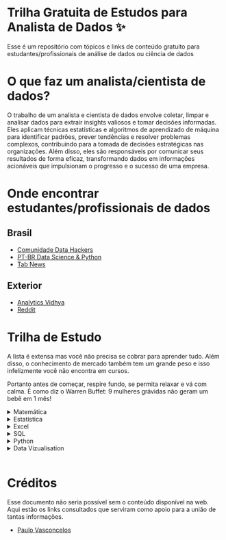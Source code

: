 #  Trilha Gratuita de Estudos para Analista de Dados ✨
Esse é um repositório com tópicos e links de conteúdo gratuito para estudantes/profissionais de análise de dados ou ciência de dados

# O que faz um analista/cientista de dados?
O trabalho de um analista e cientista de dados envolve coletar, limpar e analisar dados para extrair insights valiosos e tomar decisões informadas. Eles aplicam técnicas estatísticas e algoritmos de aprendizado de máquina para identificar padrões, prever tendências e resolver problemas complexos, contribuindo para a tomada de decisões estratégicas nas organizações. Além disso, eles são responsáveis por comunicar seus resultados de forma eficaz, transformando dados em informações acionáveis que impulsionam o progresso e o sucesso de uma empresa.

# Onde encontrar estudantes/profissionais de dados
## Brasil
- [Comunidade Data Hackers](https://www.datahackers.com.br/)
- [PT-BR Data Science & Python](https://t.me/datasciencepython)
- [Tab News](https://www.tabnews.com.br/)

## Exterior
- [Analytics Vidhya](https://discuss.analyticsvidhya.com/)
- [Reddit](https://www.reddit.com/r/datascience/)

# Trilha de Estudo
A lista é extensa mas você não precisa se cobrar para aprender tudo. Além disso, o conhecimento de mercado também tem um grande peso e isso infelizmente você não encontra em cursos. 

Portanto antes de começar, respire fundo, se permita relaxar e vá com calma. É como diz o Warren Buffet: 9 mulheres grávidas não geram um bebê em 1 mês!

<details>
<summary>Matemática</summary>

| Título                                       | Link                             | Categoria          |
|---------------------------------------------|----------------------------------|--------------------|
| Álgebra linear                               | [Link](https://www.youtube.com/watch?v=fFEHbdyudWc&list=PL7PW7YXa8HO3vata0DUsMPrzgOuXvoDSI)                           | Fundamentos        |
| Cálculo diferencial e integral               | [Link](https://www.youtube.com/watch?v=WgHUHPlJETs&list=PLAudUnJeNg4tr-aiNyYCXE46L3qEZ2Nzx)                           | Fundamentos        |
| Geometria analítica                          | [Link](https://www.youtube.com/watch?v=y5iftA9Giwk&list=PL7PW7YXa8HO39l_oMEWzY5YgX9ARioap1)                           | Fundamentos        |
| Estatística                                  | [Link](https://www.youtube.com/watch?v=a0IxPG3Ihu8&list=PLA0675987914E07BB)                           | Fundamentos        |
| Teoria dos números                           | [Link](https://www.youtube.com/watch?v=RshTFifD6KM&list=PLYMD22oJpAr31W5rXB4KEhMxe7w3XVZGc)                           | Fundamentos        |
| Trigonometria                                | [Link](https://www.youtube.com/watch?v=B-W-QlPcwvE&list=PLtjX2mCwXXQv0vXR8ekg3Y7eKk7NU7_Z2)                           | Fundamentos        |
| Teoria dos conjuntos e lógica matemática     | [Link](https://www.youtube.com/watch?v=2g0o0lzQin8&list=PL83s8LGM84J5LAVfgxdZ08tGwB0ai1-XC)                           | Fundamentos        |
| Matrizes e determinantes                     | [Link](https://www.youtube.com/watch?v=lZ9onrdpusA&list=PLEfwqyY2ox868TPa8vjL-QPfQlmtqRGa5)                           | Intermediário       |
| Séries e sequências                          | [Link](https://www.youtube.com/watch?v=EpFqMP-hmXI&list=PLa_2246N48_risPrNTSXFR_IofcJCTybu)                           | Intermediário       |
| Equações diferenciais                        | [Link](https://www.youtube.com/watch?v=y36S9e006h8&list=PLDE03B0D5AD616BE1)                           | Intermediário       |
| Cálculo vetorial                             | [Link](https://www.youtube.com/watch?v=8mBTfk7s63s&list=PLAudUnJeNg4ugGUJo52dtgFZ_tCm1Ds5W)                           | Intermediário       |
| Probabilidade                                | [Link]                           | Intermediário       |
| Equações lineares e não lineares             | [Link]                           | Intermediário       |
| Transformadas                                | [Link]                           | Intermediário       |
| Teorema dos limites                          | [Link]                           | Intermediário       |
| Análise complexa                             | [Link](https://www.youtube.com/watch?v=i8Uz1A0sC6o&list=PLo4jXE-LdDTRQ07QOEFl0x6mvyTl2hlRn)                           | Avançado       |
| Funções de várias variáveis                  | [Link]                           | Avançado            |
| Álgebra abstrata                             | [Link]                           | Avançado            |
| Teoria da informação                         | [Link]                           | Avançado            |
| Geometria diferencial                        | [Link]                           | Avançado            |
| Topologia                                    | [Link]                           | Avançado            |
| Análise real                                 | [Link]                           | Avançado            |
| Geometria algébrica                          | [Link]                           | Avançado            |
| Análise funcional                            | [Link]                           | Avançado            |
| Lógica matemática                            | [Link]                           | Avançado            |
| Matemática discreta                          | [Link]                           | Avançado            |
| Álgebra comutativa                           | [Link]                           | Avançado            |
| Teoria dos grafos                            | [Link]                           | Avançado            |
| Teoria dos jogos                             | [Link]                           | Avançado            |
| Álgebra linear avançada                      | [Link]                           | Avançado            |
| Análise numérica                             | [Link]                           | Avançado            |
| Geometria computacional                      | [Link]                           | Avançado            |
| Análise harmônica                            | [Link]                           | Avançado            |
| Matemática aplicada                          | [Link]                           | Avançado            |
| Teoria dos números avançada                  | [Link]                           | Avançado            |
| Equações diferenciais parciais               | [Link]                           | Avançado      
</details>


<details>
<summary>Estatística</summary>

## Estatística
| Título                                       | Link                             | Categoria          |
|---------------------------------------------|----------------------------------|--------------------|
| Tipos de dados e operações básicas           | [Link]                           | Fundamentos        |
| Estimativa de localização e variabilidade dos dados | [Link]                    | Fundamentos        |
| Distribuição de dados                        | [Link]                           | Fundamentos        |
| Dados binários e categóricos                 | [Link]                           | Fundamentos        |
| Correlação entre variáveis                   | [Link]                           | Fundamentos        |
| Distribuição de números aleatórios           | [Link]                           | Intermediário       |
| Lei dos grandes números                      | [Link]                           | Intermediário       |
| Teorema Central do Limite                    | [Link]                           | Intermediário       |
| Erro padrão                                  | [Link]                           | Intermediário       |
| Amostragem de dados                          | [Link]                           | Intermediário       |
| Viés de amostragem                           | [Link]                           | Intermediário       |
| Distribuição de amostras                     | [Link]                           | Intermediário       |
| Bootstrapping                                | [Link]                           | Intermediário       |
| Intervalo de confiança                       | [Link]                           | Intermediário       |
| Distribuição normal                          | [Link]                           | Intermediário       |
| Distribuição t                               | [Link]                           | Intermediário       |
| Distribuição binomial                        | [Link]                           | Intermediário       |
| Distribuição qui-quadrado                    | [Link]                           | Intermediário       |
| Distribuição F                               | [Link]                           | Intermediário       |
| Distribuição de Poisson e exponencial        | [Link]                           | Intermediário       |
| Experimentos estatísticos e testes de significância | [Link]                    | Avançado            |
| Testes A/B                                   | [Link]                           | Avançado            |
| Testes de hipóteses                          | [Link]                           | Avançado            |
| Reamostragem                                 | [Link]                           | Avançado            |
| Significância estatística                    | [Link]                           | Avançado            |
| Intervalo de confiança                       | [Link]                           | Avançado            |
| Valor p                                      | [Link]                           | Avançado            |
| Alpha                                        | [Link]                           | Avançado            |
| Testes t                                     | [Link]                           | Avançado            |
| Graus de liberdade                           | [Link]                           | Avançado            |
| ANOVA                                        | [Link]                           | Avançado            |
| Valores críticos                             | [Link]                           | Avançado            |
| Covariância e correlação                     | [Link]                           | Avançado            |
| Tamanho do efeito                            | [Link]                           | Avançado            |
| Poder estatístico                            | [Link]                           | Avançado            |
| Métodos estatísticos não paramétricos        | [Link]                           | Avançado            |
| Dados de classificação                       | [Link]                           | Avançado            |
| Testes de normalidade                        | [Link]                           | Avançado            |
| Normalização de dados                        | [Link]                           | Avançado            |
| Testes de correlação de classificação        | [Link]                           | Avançado            |
| Testes de significância de classificação     | [Link]                           | Avançado            |
| Teste de independência                       | [Link]                           | Avançado            |
</details>

<details>
<summary>Excel</summary>

## Excel
### Cursos
- [Playlist - Curso Completo de Excel - Beto Camelini](https://www.youtube.com/playlist?list=PLFVUrXYB__lbg2ttKhleZbLfXABwtx2ni)

### Tópicos separados
| Título                                       | Link                             | Categoria          |
|---------------------------------------------|----------------------------------|--------------------|
| Introdução ao Microsoft Excel               | [Link1](https://youtu.be/9OIWw2h7al0?si=9XxsIl8Wvim8GD-G)| Fundamentos        |
| Criação e Formatação de Planilhas           | [Link1](https://youtu.be/b56kgjLkroA?si=turrC5KCi4lRhG06)| Fundamentos        |
| Fórmulas e Funções Básicas                  | [Link1](https://youtu.be/f0DoT3io-zA?si=wwVi8J1-9QQmBtKz)| Fundamentos        |
| Formatação Condicional e Estilos            | [Link1](https://youtu.be/vvqFWupccX0?si=JYacZwo4bGH6KmSd)| Fundamentos        |
| Tabelas e Gráficos Dinâmicos                | [Link1](https://youtu.be/GLGAJlKfl2w?si=FJ1dO3Tj9uHdybPD)| Análise de Dados   |
| Análise de Dados com Tabela Dinâmica        | [Link1](https://www.youtube.com/watch?v=K6pUgyqQfZs)| Análise de Dados   |
| Funções Avançadas (PROCV, SOMASE, etc.)     | [Link1](https://www.youtube.com/watch?v=zSuBAPSDgok)| Análise de Dados   |
| Gráficos e Visualização de Dados            | [Link1](https://www.youtube.com/watch?v=iGmqSBMXCc8)| Análise de Dados   |
| Macros e Automação                         | [Link1](https://www.youtube.com/watch?v=sGzXfk669yA)| Produtividade      |
| Análise de Cenários e Solver               | [Link1](https://www.youtube.com/watch?v=5N9jnrHWblc)| Análise de Dados   |
| Importação e Exportação de Dados           | [Link1](https://www.youtube.com/watch?v=mPG041cVT2Q) - [Link2](https://www.youtube.com/watch?v=rgaT8dWwH1g)| Fundamentos        |
| Proteção e Segurança de Planilhas          | [Link1](https://www.youtube.com/watch?v=2Y5Tu_5ovBk)| Segurança          |
| Colaboração e Compartilhamento             | [Link1](https://youtu.be/dRPy995ZacE?si=JYAPGVK0qy7EDwub)| Produtividade      |
| Funções de Estatística e Matemática         | [Link1](https://www.youtube.com/watch?v=5aConYXEKIg)| Estatísticas       |
</details>

<details>
<summary>SQL</summary>

## SQL
### Cursos
- [Aprenda SQL básico em 10 minutos | Tutorial de SQL](https://www.youtube.com/watch?v=Qef5aOKI81o)
- [Curso SQL Completo 2023 [Iniciantes] + Desafios + Muita Prática](https://www.youtube.com/watch?v=G7bMwefn8RQ&t=42s)
- [Curso MySQL - Gustavo Guanabara](https://www.youtube.com/watch?v=R2HrwSQ6EPM&list=PL4Sl6eAbMK7RU3OL2bbB_R--iwj3QFqLA&index=3&ab_channel=CursoemV%C3%ADdeo)

### Tópicos separados
| Tópico                                       | Link                             | Nível          |
|---------------------------------------------|----------------------------------|--------------------|
| Introdução ao SQL | [Link1](https://www.youtube.com/watch?v=Qef5aOKI81o)| Fundamentos |
| Consultas SQL Básicas| [Link1](https://www.youtube.com/watch?v=Qef5aOKI81o)| Fundamentos |
| Cláusula WHERE e Operadores Lógicos | [Link1](https://www.devmedia.com.br/sql-clausula-where/37645)| Fundamentos |
| Cláusula ORDER BY | [Link1](https://www.devmedia.com.br/sql-server-2005-order-by-parte-1/17325)| Fundamentos |
| Cláusula GROUP BY e Funções de Agregação| [Link]| Fundamentos |
| Junção de Tabelas (INNER JOIN, LEFT JOIN) | [Link]| Fundamentos |
| Subconsultas e Consultas Aninhadas | [Link]| Fundamentos |
| Índices e Desempenho| [Link]| Otimização|
| Transações e Controle de Concorrência| [Link]| Otimização|
| Bancos de Dados Relacionais | [Link]| Conceitos Avançados |
| Stored Procedures e Funções de Usuário| [Link]| Conceitos Avançados |
| Triggers| [Link]| Conceitos Avançados |
</details>

<details>
<summary>Python</summary>

## Python
### Cursos
- [Curso Python - Gustavo Guanabara](https://www.youtube.com/watch?v=S9uPNppGsGo&list=PLvE-ZAFRgX8hnECDn1v9HNTI71veL3oW0)
- [Curso de Python para Iniciantes - Didática Tech](https://www.youtube.com/watch?v=bHn91RxiTjY&list=PLyqOvdQmGdTSEPnO0DKgHlkXb8x3cyglD)

### Tópicos separados
| Título                                     | Link                             | Categoria          |
|---------------------------------------------|----------------------------------|--------------------|
| Introdução ao Python                        | [Link]              | Fundamentos        |
| Variáveis e Tipos de Dados                 | [Link]              | Fundamentos        |
| Estruturas de Controle (if, for, while)    | [Link]              | Fundamentos        |
| Listas e Estruturas de Dados               | [Link]              | Fundamentos        |
| Funções e Modularização                    | [Link]              | Fundamentos        |
| Manipulação de Arquivos                    | [Link]              | Fundamentos        |
| Bibliotecas Padrão do Python               | [Link]              | Bibliotecas        |
| Tratamento de Exceções                     | [Link]              | Fundamentos        |
| Programação Orientada a Objetos            | [Link]              | Fundamentos        |
| Manipulação de Strings                     | [Link]              | Fundamentos        |
| Bibliotecas para Análise de Dados (NumPy, Pandas) | [Link]         | Análise de Dados   |
| Visualização de Dados (Matplotlib, Seaborn) | [Link]             | Análise de Dados   |
| Desenvolvimento Web com Python (Django, Flask) | [Link]             | Desenvolvimento Web |
| Machine Learning com Python (Scikit-Learn)  | [Link]              | Aprendizado de Máquina |
| Processamento de Linguagem Natural (NLTK, spaCy) | [Link]           | Aprendizado de Máquina |
| Interface com Bancos de Dados (SQLAlchemy)   | [Link]             | Banco de Dados     |
| Automatização e Automação de Tarefas         | [Link]             | Produtividade      |
</details>

<details>
<summary>Data Vizualisation</summary>

## Data Vizualisation
### Power BI
| Título                                       | Link                             | Categoria          |
|---------------------------------------------|----------------------------------|--------------------|
| Introdução ao Power BI                      | [Link]              | Fundamentos        |
| Importação de Dados no Power BI             | [Link]              | Fundamentos        |
| Transformação e Limpeza de Dados            | [Link]              | Fundamentos        |
| Modelagem de Dados no Power BI              | [Link]              | Fundamentos        |
| Criação de Relatórios Interativos           | [Link]              | Visualização       |
| Gráficos e Visualizações no Power BI        | [Link]              | Visualização       |
| Tabelas Dinâmicas e Matrizes no Power BI    | [Link]              | Visualização       |
| Medidas, DAX e Fórmulas no Power BI         | [Link]              | Visualização       |
| Painéis e Dashboards no Power BI            | [Link]              | Visualização       |
| Compartilhamento e Publicação no Power BI   | [Link]              | Produtividade      |
| Segurança e Gerenciamento de Dados          | [Link]              | Segurança          |
| Integração com Fontes de Dados Externas      | [Link]              | Fundamentos        |
| Power BI Service e Power BI Mobile          | [Link]              | Produtividade      |
| Power BI Paginated Reports                 | [Link]              | Visualização       |
| Desenvolvimento de Aplicativos Power BI     | [Link]              | Desenvolvimento    |

### Looker Studio
| Título                                       | Link                             | Categoria          |
|---------------------------------------------|----------------------------------|--------------------|
| Introdução ao Looker Studio                | [Link]              | Fundamentos        |
| Modelagem de Dados no Looker               | [Link]              | Fundamentos        |
| Criação de Modelos e Explores              | [Link]              | Visualização       |
| Escrita de Consultas no Looker              | [Link]              | Consultas          |
| Visualizações e Gráficos Personalizados    | [Link]              | Visualização       |
| Painéis de Controle e Dashboards           | [Link]              | Visualização       |
| Filtragem e Agrupamento de Dados           | [Link]              | Consultas          |
| Agendamento de Relatórios e Atualizações    | [Link]              | Produtividade      |
| Integração de Dados e Fontes Externas       | [Link]              | Fundamentos        |
| Funções e Fórmulas no Looker                | [Link]              | Visualização       |
| Segurança e Compartilhamento no Looker     | [Link]              | Segurança          |
| LookML e Modelagem Avançada                | [Link]              | Desenvolvimento    |
| API do Looker para Desenvolvimento          | [Link]              | Desenvolvimento    |
| Configuração e Administração do Looker      | [Link]              | Administração      |
| Looker Mobile e Acessibilidade              | [Link]              | Produtividade      |

### Tableau
| Título                                       | Link                             | Categoria          |
|---------------------------------------------|----------------------------------|--------------------|
| Introdução ao Tableau                       | [Link]              | Fundamentos        |
| Conexão a Fontes de Dados no Tableau        | [Link]              | Fundamentos        |
| Criação de Painéis no Tableau               | [Link]              | Visualização       |
| Gráficos e Mapas no Tableau                 | [Link]              | Visualização       |
| Filtros e Ações Interativas                | [Link]              | Visualização       |
| Cálculos e Funções no Tableau              | [Link]              | Visualização       |
| Tabelas Dinâmicas e Crosstabs              | [Link]              | Visualização       |
| Agregações e Granularidade dos Dados       | [Link]              | Visualização       |
| Storytelling no Tableau                    | [Link]              | Visualização       |
| Compartilhamento e Publicação de Painéis   | [Link]              | Produtividade      |
| Integração com Fontes de Dados Externas     | [Link]              | Fundamentos        |
| Interação com Bancos de Dados (SQL)         | [Link]              | Consultas          |
| Parâmetros no Tableau                      | [Link]              | Visualização       |
| Criação de Dashboards Móveis no Tableau     | [Link]              | Produtividade      |
| Segurança e Controle de Acesso              | [Link]              | Segurança          |
| Tableau Prep para Limpeza e Preparação de Dados | [Link]         | Fundamentos        |
| Desenvolvimento de Extensões (Tableau Extension API) | [Link]         | Desenvolvimento    |
</details>
<br>

# Créditos
Esse documento não seria possível sem o conteúdo disponível na web. 
Aqui estão os links consultados que serviram como apoio para a união de tantas informações.

- [Paulo Vasconcelos](https://paulovasconcellos.com.br/as-melhores-comunidades-de-data-science-que-voc%C3%AA-precisa-participar-hoje-dbb73f72d334)
